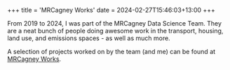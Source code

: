 +++
title = 'MRCagney Works'
date = 2024-02-27T15:46:03+13:00
+++

From 2019 to 2024, I was part of the MRCagney Data Science Team. They are a neat bunch of people doing awesome work in the transport, housing, land use, and emissions spaces - as well as much more.

A selection of projects worked on by the team (and me) can be found at [MRCagney Works](https://mrcagney.works).